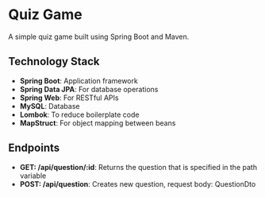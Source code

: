 # Quiz Game

A simple quiz game built using Spring Boot and Maven.

## Technology Stack

- **Spring Boot**: Application framework
- **Spring Data JPA**: For database operations
- **Spring Web**: For RESTful APIs
- **MySQL**: Database
- **Lombok**: To reduce boilerplate code
- **MapStruct**: For object mapping between beans

## Endpoints

- __GET: /api/question/:id__: Returns the question that is specified in the path variable
- __POST: /api/question__: Creates new question, request body: QuestionDto
